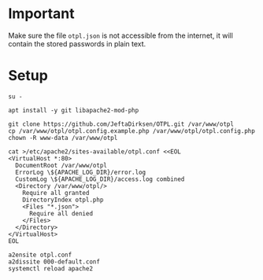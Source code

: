 # Important
Make sure the file `otpl.json` is not accessible from the internet, it will contain the stored passwords in plain text.

# Setup
    su -
    
    apt install -y git libapache2-mod-php
    
    git clone https://github.com/JeftaDirksen/OTPL.git /var/www/otpl
    cp /var/www/otpl/otpl.config.example.php /var/www/otpl/otpl.config.php
    chown -R www-data /var/www/otpl
    
    cat >/etc/apache2/sites-available/otpl.conf <<EOL
    <VirtualHost *:80>
      DocumentRoot /var/www/otpl
      ErrorLog \${APACHE_LOG_DIR}/error.log
      CustomLog \${APACHE_LOG_DIR}/access.log combined
      <Directory /var/www/otpl/>
        Require all granted
        DirectoryIndex otpl.php
        <Files "*.json">
          Require all denied
        </Files>
      </Directory>
    </VirtualHost>
    EOL
    
    a2ensite otpl.conf
    a2dissite 000-default.conf
    systemctl reload apache2
